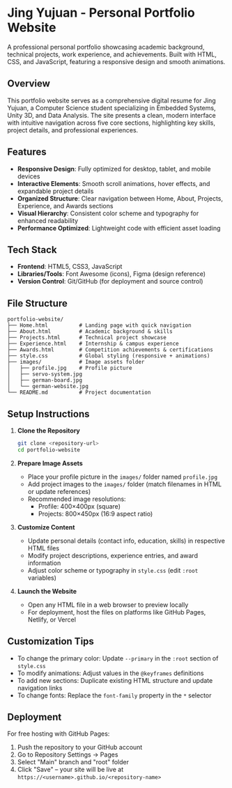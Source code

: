 # Jing Yujuan - Personal Portfolio Website
A professional personal portfolio showcasing academic background, technical projects, work experience, and achievements. Built with HTML, CSS, and JavaScript, featuring a responsive design and smooth animations.

## Overview
This portfolio website serves as a comprehensive digital resume for Jing Yujuan, a Computer Science student specializing in Embedded Systems, Unity 3D, and Data Analysis. The site presents a clean, modern interface with intuitive navigation across five core sections, highlighting key skills, project details, and professional experiences.

## Features
- **Responsive Design**: Fully optimized for desktop, tablet, and mobile devices
- **Interactive Elements**: Smooth scroll animations, hover effects, and expandable project details
- **Organized Structure**: Clear navigation between Home, About, Projects, Experience, and Awards sections
- **Visual Hierarchy**: Consistent color scheme and typography for enhanced readability
- **Performance Optimized**: Lightweight code with efficient asset loading

## Tech Stack
- **Frontend**: HTML5, CSS3, JavaScript
- **Libraries/Tools**: Font Awesome (icons), Figma (design reference)
- **Version Control**: Git/GitHub (for deployment and source control)

## File Structure
```
portfolio-website/
├── Home.html          # Landing page with quick navigation
├── About.html         # Academic background & skills
├── Projects.html      # Technical project showcase
├── Experience.html    # Internship & campus experience
├── Awards.html        # Competition achievements & certifications
├── style.css          # Global styling (responsive + animations)
├── images/            # Image assets folder
│   ├── profile.jpg    # Profile picture
│   ├── servo-system.jpg
│   ├── german-board.jpg
│   └── german-website.jpg
└── README.md          # Project documentation
```

## Setup Instructions
1. **Clone the Repository**  
   ```bash
   git clone <repository-url>
   cd portfolio-website
   ```

2. **Prepare Image Assets**  
   - Place your profile picture in the `images/` folder named `profile.jpg`
   - Add project images to the `images/` folder (match filenames in HTML or update references)
   - Recommended image resolutions:
     - Profile: 400×400px (square)
     - Projects: 800×450px (16:9 aspect ratio)

3. **Customize Content**  
   - Update personal details (contact info, education, skills) in respective HTML files
   - Modify project descriptions, experience entries, and award information
   - Adjust color scheme or typography in `style.css` (edit `:root` variables)

4. **Launch the Website**  
   - Open any HTML file in a web browser to preview locally
   - For deployment, host the files on platforms like GitHub Pages, Netlify, or Vercel

## Customization Tips
- To change the primary color: Update `--primary` in the `:root` section of `style.css`
- To modify animations: Adjust values in the `@keyframes` definitions
- To add new sections: Duplicate existing HTML structure and update navigation links
- To change fonts: Replace the `font-family` property in the `*` selector

## Deployment
For free hosting with GitHub Pages:
1. Push the repository to your GitHub account
2. Go to Repository Settings → Pages
3. Select "Main" branch and "root" folder
4. Click "Save" – your site will be live at `https://<username>.github.io/<repository-name>`
